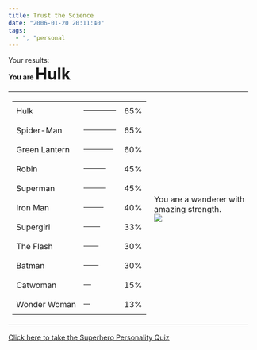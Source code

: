 ```yaml
---
title: Trust the Science
date: "2006-01-20 20:11:40"
tags:
  - ", "personal
---
```

Your results:<br  /><b>You are <font SIZE=6>Hulk</font></b><table><tr><td><table><tr><td>Hulk</td><td><hr ALIGN=LEFT NOSHADE SIZE=4 WIDTH=65 /></td><td> 65%</td></tr><tr><td>Spider-Man</td><td><hr ALIGN=LEFT NOSHADE SIZE=4 WIDTH=65 /></td><td> 65%</td></tr><tr><td>Green Lantern</td><td><hr ALIGN=LEFT NOSHADE SIZE=4 WIDTH=60 /></td><td> 60%</td></tr><tr><td>Robin</td><td><hr ALIGN=LEFT NOSHADE SIZE=4 WIDTH=45 /></td><td> 45%</td></tr><tr><td>Superman</td><td><hr ALIGN=LEFT NOSHADE SIZE=4 WIDTH=45 /></td><td> 45%</td></tr><tr><td>Iron Man</td><td><hr ALIGN=LEFT NOSHADE SIZE=4 WIDTH=40 /></td><td> 40%</td></tr><tr><td>Supergirl</td><td><hr ALIGN=LEFT NOSHADE SIZE=4 WIDTH=33 /></td><td> 33%</td></tr><tr><td>The Flash</td><td><hr ALIGN=LEFT NOSHADE SIZE=4 WIDTH=30 /></td><td> 30%</td></tr><tr><td>Batman</td><td><hr ALIGN=LEFT NOSHADE SIZE=4 WIDTH=30 /></td><td> 30%</td></tr><tr><td>Catwoman</td><td><hr ALIGN=LEFT NOSHADE SIZE=4 WIDTH=15 /></td><td> 15%</td></tr><tr><td>Wonder Woman</td><td><hr ALIGN=LEFT NOSHADE SIZE=4 WIDTH=13 /></td><td> 13%</td></tr></table></td><td>You are a wanderer with<br  />amazing strength.<br  /><img SRC="http://www.seabreezecomputers.com/superhero/pics/hulk.gif" /></td></tr></table><a HREF="http://www.seabreezecomputers.com/superhero">Click here to take the Superhero Personality Quiz</a><br  />

